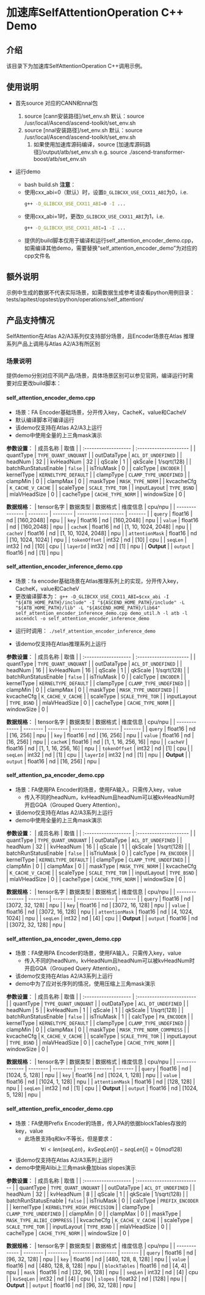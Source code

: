 # 加速库SelfAttentionOperation C++ Demo
## 介绍
该目录下为加速库SelfAttentionOperation C++调用示例。

## 使用说明
- 首先source 对应的CANN和nnal包
    1. source [cann安装路径]/set_env.sh
        默认：source /usr/local/Ascend/ascend-toolkit/set_env.sh
    2. source [nnal安装路径]/set_env.sh
        默认：source /usr/local/Ascend/ascend-toolkit/set_env.sh
        1. 如果使用加速库源码编译，source [加速库源码路径]/output/atb/set_env.sh
        e.g. source ./ascend-transformer-boost/atb/set_env.sh

- 运行demo
    - bash build.sh
    **注意**：
    - 使用cxx_abi=0（默认）时，设置`D_GLIBCXX_USE_CXX11_ABI`为0，i.e.
        ```sh
        g++ -D_GLIBCXX_USE_CXX11_ABI=0 -I ...
        ```
    - 使用cxx_abi=1时，更改`D_GLIBCXX_USE_CXX11_ABI`为1，i.e.
        ```sh
        g++ -D_GLIBCXX_USE_CXX11_ABI=1 -I ...
        ```
    - 提供的build脚本仅用于编译和运行self_attention_encoder_demo.cpp，如需编译其他demo，需要替换“self_attention_encoder_demo”为对应的cpp文件名

## 额外说明
示例中生成的数据不代表实际场景，如需数据生成参考请查看python用例目录：
tests/apitest/opstest/python/operations/self_attention/

## 产品支持情况
SelfAttention在Atlas A2/A3系列仅支持部分场景，且Encoder场景在Atlas 推理系列产品上调用与Atlas A2/A3有所区别

### 场景说明
提供demo分别对应不同产品/场景，具体场景区别可以参见官网，编译运行时需要对应更改build脚本：

#### self_attention_encoder_demo.cpp
+ 场景：FA Encoder基础场景，分开传入key，CacheK，value和CacheV
+ 默认编译脚本可编译运行
+ 该demo仅支持在Atlas A2/A3上运行
+ demo中使用全量的上三角mask演示

**参数设置**：
| 成员名称             | 取值                   |
| :------------------- | :--------------------- |
| quantType            | `TYPE_QUANT_UNQUANT`   |
| outDataType          | `ACL_DT_UNDEFINED`     |
| headNum              | 32                     |
| kvHeadNum            | 32                     |
| qScale               | 1                      |
| qkScale              | 1/sqrt(128)            |
| batchRunStatusEnable | `false`                |
| isTriuMask           | 0                      |
| calcType             | `ENCODER`              |
| kernelType           | `KERNELTYPE_DEFAULT`   |
| clampType            | `CLAMP_TYPE_UNDEFINED` |
| clampMin             | 0                      |
| clampMax             | 0                      |
| maskType             | `MASK_TYPE_NORM`       |
| kvcacheCfg           | `K_CACHE_V_CACHE`      |
| scaleType            | `SCALE_TYPE_TOR`       |
| inputLayout          | `TYPE_BSND`            |
| mlaVHeadSize         | 0                      |
| cacheType            | `CACHE_TYPE_NORM`      |
| windowSize           | 0                      |

**数据规格**：
| tensor名字      | 数据类型 | 数据格式 | 维度信息            | cpu/npu |
| --------------- | -------- | -------- | ------------------- | ------- |
| `query`         | float16  | nd       | [160,2048]          | npu     |
| `key`           | float16  | nd       | [160,2048]          | npu     |
| `value`         | float16  | nd       | [160,2048]          | npu     |
| `cacheK`        | float16  | nd       | [1, 10, 1024, 2048] | npu     |
| `cacheV`        | float16  | nd       | [1, 10, 1024, 2048] | npu     |
| `attentionMask` | float16  | nd       | [10, 1024, 1024]    | npu     |
| `tokenOffset`   | int32    | nd       | [10]                | cpu     |
| `seqLen`        | int32    | nd       | [10]                | cpu     |
| `layerId`       | int32    | nd       | [1]                 | npu     |
| **Output**      |
| `output`        | float16  | nd       | [1]                 | npu     |

#### self_attention_encoder_inference_demo.cpp
+ 场景：fa encoder基础场景在Atlas推理系列上的实现，分开传入key，CacheK，value和CacheV
+ 更改编译脚本为：
 `g++ -D_GLIBCXX_USE_CXX11_ABI=$cxx_abi -I "${ATB_HOME_PATH}/include" -I "${ASCEND_HOME_PATH}/include" -L "${ATB_HOME_PATH}/lib" -L "${ASCEND_HOME_PATH}/lib64" self_attention_encoder_inference_demo.cpp demo_util.h -l atb -l ascendcl -o self_attention_encoder_inference_demo`
- 运行时调用：
`./self_attention_encoder_inference_demo`
+ 该demo仅支持在Atlas推理系列上运行

**参数设置**：
| 成员名称             | 取值                   |
| :------------------- | :--------------------- |
| quantType            | `TYPE_QUANT_UNQUANT`   |
| outDataType          | `ACL_DT_UNDEFINED`     |
| headNum              | 16                     |
| kvHeadNum            | 16                     |
| qScale               | 1                      |
| qkScale              | 1/sqrt(128)            |
| batchRunStatusEnable | `false`                |
| isTriuMask           | 0                      |
| calcType             | `ENCODER`              |
| kernelType           | `KERNELTYPE_DEFAULT`   |
| clampType            | `CLAMP_TYPE_UNDEFINED` |
| clampMin             | 0                      |
| clampMax             | 0                      |
| maskType             | `MASK_TYPE_UNDEFINED`  |
| kvcacheCfg           | `K_CACHE_V_CACHE`      |
| scaleType            | `SCALE_TYPE_TOR`       |
| inputLayout          | `TYPE_BSND`            |
| mlaVHeadSize         | 0                      |
| cacheType            | `CACHE_TYPE_NORM`      |
| windowSize           | 0                      |

**数据规格**：
| tensor名字    | 数据类型 | 数据格式 | 维度信息            | cpu/npu |
| ------------- | -------- | -------- | ------------------- | ------- |
| `query`       | float16  | nd       | [16, 256]           | npu     |
| `key`         | float16  | nd       | [16, 256]           | npu     |
| `value`       | float16  | nd       | [16, 256]           | npu     |
| `cacheK`      | float16  | nd       | [1, 1, 16, 256, 16] | npu     |
| `cacheV`      | float16  | nd       | [1, 1, 16, 256, 16] | npu     |
| `tokenOffset` | int32    | nd       | [1]                 | cpu     |
| `seqLen`      | int32    | nd       | [1]                 | cpu     |
| `layerId`     | int32    | nd       | [1]                 | npu     |
| **Output**    |
| `output`      | float16  | nd       | [16, 256]           | npu     |

#### self_attention_pa_encoder_demo.cpp
+ 场景：FA使用PA Encoder的场景，使用FA输入，只需传入key，value
  + 传入不同的headNum，kvHeadNum且headNum可以被kvHeadNum时开启GQA（Grouped Query Attention）。
+ 该demo仅支持在Atlas A2/A3系列上运行
+ demo中使用全量的上三角mask演示

**参数设置**：
| 成员名称             | 取值                   |
| :------------------- | :--------------------- |
| quantType            | `TYPE_QUANT_UNQUANT`   |
| outDataType          | `ACL_DT_UNDEFINED`     |
| headNum              | 32                     |
| kvHeadNum            | 16                     |
| qScale               | 1                      |
| qkScale              | 1/sqrt(128)            |
| batchRunStatusEnable | `false`                |
| isTriuMask           | 0                      |
| calcType             | `PA_ENCODER`           |
| kernelType           | `KERNELTYPE_DEFAULT`   |
| clampType            | `CLAMP_TYPE_UNDEFINED` |
| clampMin             | 0                      |
| clampMax             | 0                      |
| maskType             | `MASK_TYPE_NORM`       |
| kvcacheCfg           | `K_CACHE_V_CACHE`      |
| scaleType            | `SCALE_TYPE_TOR`       |
| inputLayout          | `TYPE_BSND`            |
| mlaVHeadSize         | 0                      |
| cacheType            | `CACHE_TYPE_NORM`      |
| windowSize           | 0                      |

**数据规格**：
| tensor名字      | 数据类型 | 数据格式 | 维度信息        | cpu/npu |
| --------------- | -------- | -------- | --------------- | ------- |
| `query`         | float16  | nd       | [3072, 32, 128] | npu     |
| `key`           | float16  | nd       | [3072, 16, 128] | npu     |
| `value`         | float16  | nd       | [3072, 16, 128] | npu     |
| `attentionMask` | float16  | nd       | [4, 1024, 1024] | npu     |
| `seqLen`        | int32    | nd       | [4]             | cpu     |
| **Output**      |
| `output`        | float16  | nd       | [3072, 32, 128] | npu     |

####  self_attention_pa_encoder_qwen_demo.cpp
+ 场景：FA使用PA Encoder的场景，使用FA输入，只需传入key，value
  + 传入不同的headNum，kvHeadNum且headNum可以被kvHeadNum时开启GQA（Grouped Query Attention）。
+ 该demo仅支持在Atlas A2/A3系列上运行
+ demo中为了应对长序列的情况，使用压缩上三角mask演示

**参数设置**：
| 成员名称             | 取值                      |
| :------------------- | :------------------------ |
| quantType            | `TYPE_QUANT_UNQUANT`      |
| outDataType          | `ACL_DT_UNDEFINED`        |
| headNum              | 5                         |
| kvHeadNum            | 1                         |
| qScale               | 1                         |
| qkScale              | 1/sqrt(128)               |
| batchRunStatusEnable | `false`                   |
| isTriuMask           | 1                         |
| calcType             | `PA_ENCODER`              |
| kernelType           | `KERNELTYPE_DEFAULT`      |
| clampType            | `CLAMP_TYPE_UNDEFINED`    |
| clampMin             | 0                         |
| clampMax             | 0                         |
| maskType             | `MASK_TYPE_NORM_COMPRESS` |
| kvcacheCfg           | `K_CACHE_V_CACHE`         |
| scaleType            | `SCALE_TYPE_TOR`          |
| inputLayout          | `TYPE_BSND`               |
| mlaVHeadSize         | 0                         |
| cacheType            | `CACHE_TYPE_NORM`         |
| windowSize           | 0                         |

**数据规格**：
| tensor名字      | 数据类型 | 数据格式 | 维度信息       | cpu/npu |
| --------------- | -------- | -------- | -------------- | ------- |
| `query`         | float16  | nd       | [1024, 5, 128] | npu     |
| `key`           | float16  | nd       | [1024, 1, 128] | npu     |
| `value`         | float16  | nd       | [1024, 1, 128] | npu     |
| `attentionMask` | float16  | nd       | [128, 128]     | npu     |
| `seqLen`        | int32    | nd       | [1]            | cpu     |
| **Output**      |
| `output`        | float16  | nd       | [1024, 5, 128] | npu     |

#### self_attention_prefix_encoder_demo.cpp
+ 场景：FA使用Prefix Encoder的场景，传入PA的依据blockTables存放的key，value
  + 此场景支持q和kv不等长，但是要求：
    $$\forall i \lt len(seqLen)，kvSeqLen[i] - seqLen[i] = 0 (mod 128) $$
+ 该demo仅支持在Atlas A2/A3系列上运行
+ demo中使用Alibi上三角mask叠加bias slopes演示

**参数设置**：
| 成员名称             | 取值                        |
| :------------------- | :-------------------------- |
| quantType            | `TYPE_QUANT_UNQUANT`        |
| outDataType          | `ACL_DT_UNDEFINED`          |
| headNum              | 32                          |
| kvHeadNum            | 8                           |
| qScale               | 1                           |
| qkScale              | 1/sqrt(128)                 |
| batchRunStatusEnable | `false`                     |
| isTriuMask           | 0                           |
| calcType             | `PREFIX_ENCODER`            |
| kernelType           | `KERNELTYPE_HIGH_PRECISION` |
| clampType            | `CLAMP_TYPE_UNDEFINED`      |
| clampMin             | 0                           |
| clampMax             | 0                           |
| maskType             | `MASK_TYPE_ALIBI_COMPRESS`  |
| kvcacheCfg           | `K_CACHE_V_CACHE`           |
| scaleType            | `SCALE_TYPE_TOR`            |
| inputLayout          | `TYPE_BSND`                 |
| mlaVHeadSize         | 0                           |
| cacheType            | `CACHE_TYPE_NORM`           |
| windowSize           | 0                           |

**数据规格**：
| tensor名字    | 数据类型 | 数据格式 | 维度信息           | cpu/npu |
| ------------- | -------- | -------- | ------------------ | ------- |
| `query`       | float16  | nd       | [96, 32, 128]      | npu     |
| `key`         | float16  | nd       | [480, 128, 8, 128] | npu     |
| `value`       | float16  | nd       | [480, 128, 8, 128] | npu     |
| `blockTables` | float16  | nd       | [4, 4]             | npu     |
| `mask`        | float16  | nd       | [32, 96, 128]      | npu     |
| `seqLen`      | int32    | nd       | [4]                | cpu     |
| `kvSeqLen`    | int32    | nd       | [4]                | cpu     |
| `slopes`      | float32  | nd       | [128]              | npu     |
| **Output**    |
| `output`      | float16  | nd       | [96, 32, 128]      | npu     |
